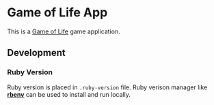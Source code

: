 # Game of Life App

This is a [Game of Life](https://en.wikipedia.org/wiki/Conway%27s_Game_of_Life) game application.

## Development

### Ruby Version

Ruby version is placed in `.ruby-version` file. Ruby verison manager like **[rbenv](https://github.com/rbenv/rbenv)** can be used to install and run locally.
